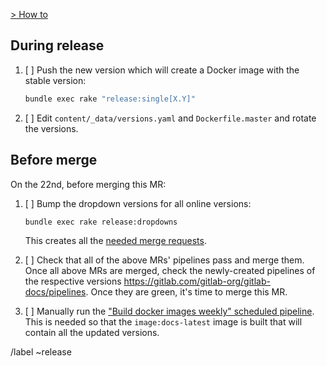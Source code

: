 [> How to](https://about.gitlab.com/handbook/engineering/ux/technical-writing/workflow/#monthly-documentation-releases)

## During release

1. [ ] Push the new version which will create a Docker image with the stable version:
   ```sh
   bundle exec rake "release:single[X.Y]"
   ```
1. [ ] Edit `content/_data/versions.yaml` and `Dockerfile.master` and rotate the versions.

## Before merge

On the 22nd, before merging this MR:

1. [ ] Bump the dropdown versions for all online versions:
   ```sh
   bundle exec rake release:dropdowns
   ```

   This creates all the [needed merge requests](https://gitlab.com/gitlab-org/gitlab-docs/-/merge_requests?label_name[]=release).
1. [ ] Check that all of the above MRs' pipelines pass and merge them.
       Once all above MRs are merged, check the newly-created pipelines of the
       respective versions https://gitlab.com/gitlab-org/gitlab-docs/pipelines.
       Once they are green, it's time to merge this MR.
1. [ ] Manually run the ["Build docker images weekly" scheduled pipeline](https://gitlab.com/gitlab-org/gitlab-docs/pipeline_schedules).
       This is needed so that the `image:docs-latest` image is built that will
       contain all the updated versions.

/label ~release
